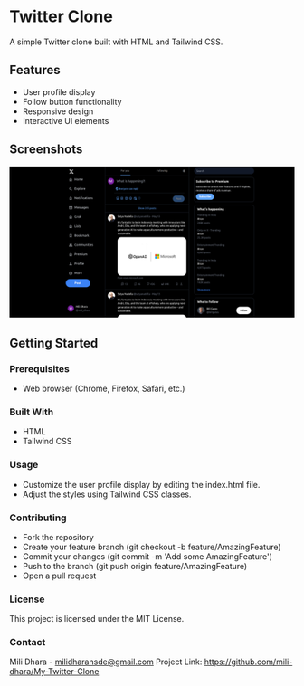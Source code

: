 # Twitter Clone

A simple Twitter clone built with HTML and Tailwind CSS.

## Features

- User profile display
- Follow button functionality
- Responsive design
- Interactive UI elements

## Screenshots

![Screenshot1](Screenshot.png)

## Getting Started

### Prerequisites

- Web browser (Chrome, Firefox, Safari, etc.)

### Built With

- HTML
- Tailwind CSS

### Usage

- Customize the user profile display by editing the index.html file.
- Adjust the styles using Tailwind CSS classes.
  
### Contributing

- Fork the repository
- Create your feature branch (git checkout -b feature/AmazingFeature)
- Commit your changes (git commit -m 'Add some AmazingFeature')
- Push to the branch (git push origin feature/AmazingFeature)
- Open a pull request
  
### License

This project is licensed under the MIT License.

### Contact

Mili Dhara - milidharansde@gmail.com
Project Link: https://github.com/mili-dhara/My-Twitter-Clone

